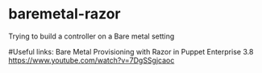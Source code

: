 # baremetal-razor
Trying to build a controller on a Bare metal setting

#Useful links:
Bare Metal Provisioning with Razor in Puppet Enterprise 3.8
https://www.youtube.com/watch?v=7DgSSgjcaoc
